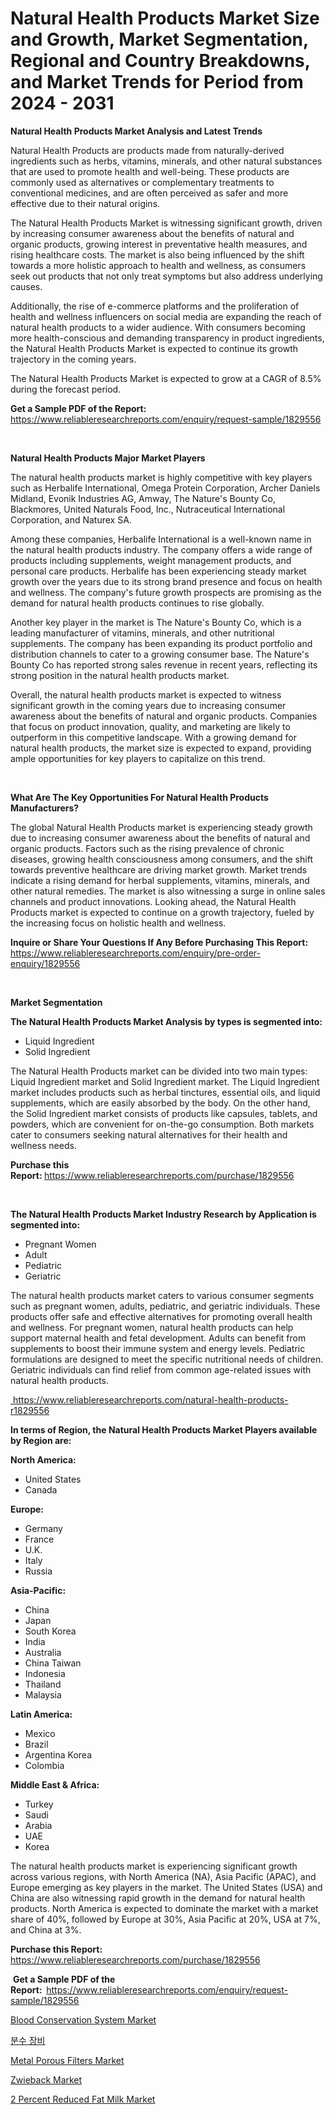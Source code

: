 <p><h1>Natural Health Products Market Size and Growth, Market Segmentation, Regional and Country Breakdowns, and Market Trends for Period from 2024 -  2031</h1></p><p><strong>Natural Health Products Market Analysis and Latest Trends</strong></p>
<p><p>Natural Health Products are products made from naturally-derived ingredients such as herbs, vitamins, minerals, and other natural substances that are used to promote health and well-being. These products are commonly used as alternatives or complementary treatments to conventional medicines, and are often perceived as safer and more effective due to their natural origins.</p><p>The Natural Health Products Market is witnessing significant growth, driven by increasing consumer awareness about the benefits of natural and organic products, growing interest in preventative health measures, and rising healthcare costs. The market is also being influenced by the shift towards a more holistic approach to health and wellness, as consumers seek out products that not only treat symptoms but also address underlying causes.</p><p>Additionally, the rise of e-commerce platforms and the proliferation of health and wellness influencers on social media are expanding the reach of natural health products to a wider audience. With consumers becoming more health-conscious and demanding transparency in product ingredients, the Natural Health Products Market is expected to continue its growth trajectory in the coming years.</p><p>The Natural Health Products Market is expected to grow at a CAGR of 8.5% during the forecast period.</p></p>
<p><strong>Get a Sample PDF of the Report:&nbsp;</strong> <a href="https://www.reliableresearchreports.com/enquiry/request-sample/1829556">https://www.reliableresearchreports.com/enquiry/request-sample/1829556</a></p>
<p>&nbsp;</p>
<p><strong>Natural Health Products Major Market Players</strong></p>
<p><p>The natural health products market is highly competitive with key players such as Herbalife International, Omega Protein Corporation, Archer Daniels Midland, Evonik Industries AG, Amway, The Nature's Bounty Co, Blackmores, United Naturals Food, Inc., Nutraceutical International Corporation, and Naturex SA.</p><p>Among these companies, Herbalife International is a well-known name in the natural health products industry. The company offers a wide range of products including supplements, weight management products, and personal care products. Herbalife has been experiencing steady market growth over the years due to its strong brand presence and focus on health and wellness. The company's future growth prospects are promising as the demand for natural health products continues to rise globally.</p><p>Another key player in the market is The Nature's Bounty Co, which is a leading manufacturer of vitamins, minerals, and other nutritional supplements. The company has been expanding its product portfolio and distribution channels to cater to a growing consumer base. The Nature's Bounty Co has reported strong sales revenue in recent years, reflecting its strong position in the natural health products market.</p><p>Overall, the natural health products market is expected to witness significant growth in the coming years due to increasing consumer awareness about the benefits of natural and organic products. Companies that focus on product innovation, quality, and marketing are likely to outperform in this competitive landscape. With a growing demand for natural health products, the market size is expected to expand, providing ample opportunities for key players to capitalize on this trend.</p></p>
<p>&nbsp;</p>
<p><strong>What Are The Key Opportunities For Natural Health Products Manufacturers?</strong></p>
<p><p>The global Natural Health Products market is experiencing steady growth due to increasing consumer awareness about the benefits of natural and organic products. Factors such as the rising prevalence of chronic diseases, growing health consciousness among consumers, and the shift towards preventive healthcare are driving market growth. Market trends indicate a rising demand for herbal supplements, vitamins, minerals, and other natural remedies. The market is also witnessing a surge in online sales channels and product innovations. Looking ahead, the Natural Health Products market is expected to continue on a growth trajectory, fueled by the increasing focus on holistic health and wellness.</p></p>
<p><strong>Inquire or Share Your Questions If Any Before Purchasing This Report:</strong> <a href="https://www.reliableresearchreports.com/enquiry/pre-order-enquiry/1829556">https://www.reliableresearchreports.com/enquiry/pre-order-enquiry/1829556</a></p>
<p>&nbsp;</p>
<p><strong>Market Segmentation</strong></p>
<p><strong>The Natural Health Products Market Analysis by types is segmented into:</strong></p>
<p><ul><li>Liquid Ingredient</li><li>Solid Ingredient</li></ul></p>
<p><p>The Natural Health Products market can be divided into two main types: Liquid Ingredient market and Solid Ingredient market. The Liquid Ingredient market includes products such as herbal tinctures, essential oils, and liquid supplements, which are easily absorbed by the body. On the other hand, the Solid Ingredient market consists of products like capsules, tablets, and powders, which are convenient for on-the-go consumption. Both markets cater to consumers seeking natural alternatives for their health and wellness needs.</p></p>
<p><strong>Purchase this Report:&nbsp;</strong><a href="https://www.reliableresearchreports.com/purchase/1829556">https://www.reliableresearchreports.com/purchase/1829556</a></p>
<p>&nbsp;</p>
<p><strong>The Natural Health Products Market Industry Research by Application is segmented into:</strong></p>
<p><ul><li>Pregnant Women</li><li>Adult</li><li>Pediatric</li><li>Geriatric</li></ul></p>
<p><p>The natural health products market caters to various consumer segments such as pregnant women, adults, pediatric, and geriatric individuals. These products offer safe and effective alternatives for promoting overall health and wellness. For pregnant women, natural health products can help support maternal health and fetal development. Adults can benefit from supplements to boost their immune system and energy levels. Pediatric formulations are designed to meet the specific nutritional needs of children. Geriatric individuals can find relief from common age-related issues with natural health products.</p></p>
<p><a href="https://www.reliableresearchreports.com/natural-health-products-r1829556">&nbsp;https://www.reliableresearchreports.com/natural-health-products-r1829556</a></p>
<p><strong>In terms of Region, the Natural Health Products Market Players available by Region are:</strong></p>
<p>
    <p> <strong> North America: </strong>
        <ul>
            <li>United States</li>
            <li>Canada</li>
        </ul>
        </p> 
    <p> <strong> Europe: </strong>
        <ul>
            <li>Germany</li>
            <li>France</li>
            <li>U.K.</li>
            <li>Italy</li>
            <li>Russia</li>
        </ul>
        </p> 
    <p> <strong> Asia-Pacific: </strong>
        <ul>
            <li>China</li>
            <li>Japan</li>
            <li>South Korea</li>
            <li>India</li>
            <li>Australia</li>
            <li>China Taiwan</li>
            <li>Indonesia</li>
            <li>Thailand</li>
            <li>Malaysia</li>
        </ul>
        </p> 
    <p> <strong> Latin America: </strong>
        <ul>
            <li>Mexico</li>
            <li>Brazil</li>
            <li>Argentina Korea</li>
            <li>Colombia</li>
        </ul>
        </p> 
    <p> <strong> Middle East & Africa: </strong>
        <ul>
            <li>Turkey</li>
            <li>Saudi</li>
            <li>Arabia</li>
            <li>UAE</li>
            <li>Korea</li>
        </ul>
    </p>
    </p>
<p><p>The natural health products market is experiencing significant growth across various regions, with North America (NA), Asia Pacific (APAC), and Europe emerging as key players in the market. The United States (USA) and China are also witnessing rapid growth in the demand for natural health products. North America is expected to dominate the market with a market share of 40%, followed by Europe at 30%, Asia Pacific at 20%, USA at 7%, and China at 3%.</p></p>
<p><strong>Purchase this Report: </strong><a href="https://www.reliableresearchreports.com/purchase/1829556">https://www.reliableresearchreports.com/purchase/1829556</a></p>
<p>&nbsp;<strong>Get a Sample PDF of the Report:&nbsp;&nbsp;</strong><a href="https://www.reliableresearchreports.com/enquiry/request-sample/1829556">https://www.reliableresearchreports.com/enquiry/request-sample/1829556</a></p>
<p><strong></strong></p>
<p><p><a href="https://issuu.com/reportprime-2/docs/blood-conservation-system-market-size-2030.pptx">Blood Conservation System Market</a></p><p><a href="https://github.com/FelipeGrrady654556/Market-Research-Report-List-1/blob/main/733821316264.md">분수 장비</a></p><p><a href="https://issuu.com/reportprime-2/docs/metal-porous-filters-market-size-2030.pptx">Metal Porous Filters Market</a></p><p><a href="https://github.com/tamvrosiya/Market-Research-Report-List-3/blob/main/zwieback-market.md">Zwieback Market</a></p><p><a href="https://github.com/pizolina/Market-Research-Report-List-4/blob/main/2-percent-reduced-fat-milk-market.md">2 Percent Reduced Fat Milk Market</a></p></p>